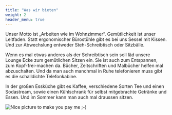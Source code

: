 ```yaml
---
title: "Was wir bieten"
weight: 2
header_menu: true
---
```


Unser Motto ist „Arbeiten wie im Wohnzimmer“. Gemütlichkeit ist unser Leitfaden.
Statt ergonomischer Bürostühle gibt es bei uns Sessel mit Kissen.
Und zur Abwechslung entweder Steh-Schreibtisch oder Sitzbälle.

Wenn es mal etwas anderes als der Schreibtisch sein soll läd unsere Lounge Ecke zum gemütlichen Sitzen ein. 
Sie ist auch zum Entspannen, zum Kopf-frei-machen da. Bücher, Zeitschriften und Malbücher helfen mal abzuschalten. 
Und da man auch manchmal in Ruhe telefonieren muss gibt es die schalldichte Telefonkabine.

In der großen Essküche gibt es Kaffee, verschiedene Sorten Tee und einen Sodastream, sowie einen Kühlschrank für selbst mitgebrachte Getränke und Essen. 
Und im Sommer kann man auch mal draussen sitzen. 

![Nice picture to make you pay me ;-)](images/workplace.jpg)
